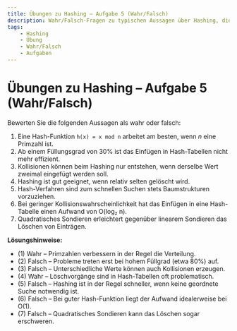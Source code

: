 ```yaml
---
title: Übungen zu Hashing – Aufgabe 5 (Wahr/Falsch)
description: Wahr/Falsch-Fragen zu typischen Aussagen über Hashing, die zur Überprüfung des Verständnisses dienen.
tags:
    - Hashing
    - Übung
    - Wahr/Falsch
    - Aufgaben
---
```


# Übungen zu Hashing – Aufgabe 5 (Wahr/Falsch)

Bewerten Sie die folgenden Aussagen als wahr oder falsch:

1. Eine Hash-Funktion `h(x) = x mod n` arbeitet am besten, wenn *n* eine Primzahl ist.  
2. Ab einem Füllungsgrad von 30% ist das Einfügen in Hash-Tabellen nicht mehr effizient.  
3. Kollisionen können beim Hashing nur entstehen, wenn derselbe Wert zweimal eingefügt werden soll.  
4. Hashing ist gut geeignet, wenn relativ selten gelöscht wird.  
5. Hash-Verfahren sind zum schnellen Suchen stets Baumstrukturen vorzuziehen.  
6. Bei geringer Kollisionswahrscheinlichkeit hat das Einfügen in eine Hash-Tabelle einen Aufwand von O(log₂ n).  
7. Quadratisches Sondieren erleichtert gegenüber linearem Sondieren das Löschen von Einträgen.

**Lösungshinweise:**
- (1) Wahr – Primzahlen verbessern in der Regel die Verteilung.  
- (2) Falsch – Probleme treten erst bei hohem Füllgrad (etwa 80%) auf.  
- (3) Falsch – Unterschiedliche Werte können auch Kollisionen erzeugen.  
- (4) Wahr – Löschvorgänge sind in Hash-Tabellen oft problematisch.  
- (5) Falsch – Hashing ist in der Regel schneller, wenn keine geordnete Suche notwendig ist.  
- (6) Falsch – Bei guter Hash-Funktion liegt der Aufwand idealerweise bei O(1).  
- (7) Falsch – Quadratisches Sondieren kann das Löschen sogar erschweren.

